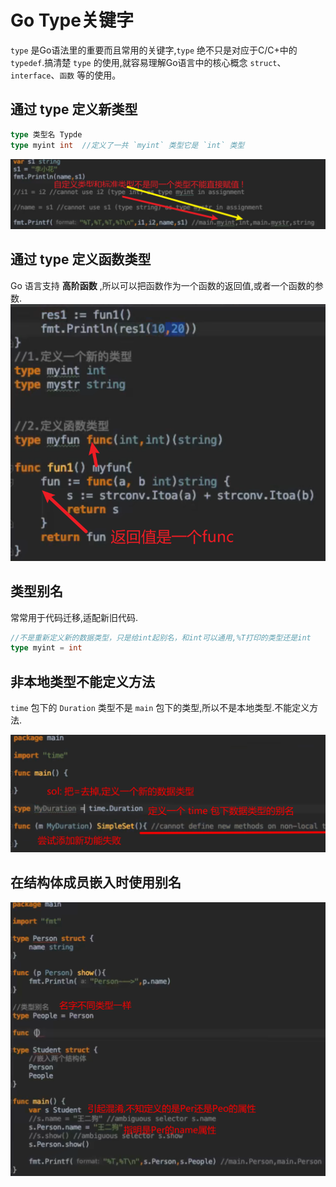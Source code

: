 # Go Type关键字
`type` 是Go语法里的重要而且常用的关键字,`type` 绝不只是对应于C/C+中的 `typedef`.搞清楚 `type` 的使用,就容易理解Go语言中的核心概念 `struct`、`interface`、`函数` 等的使用。

## 通过 type 定义新类型

```go
type 类型名 Typde
type myint int  //定义了一共 `myint` 类型它是 `int` 类型
```
![](img/type-2.png)  

## 通过 type 定义函数类型
Go 语言支持 **高阶函数** ,所以可以把函数作为一个函数的返回值,或者一个函数的参数.
![](img/type-1.png)  

## 类型别名
常常用于代码迁移,适配新旧代码.

```go
//不是重新定义新的数据类型，只是给int起别名，和int可以通用,%T打印的类型还是int
type myint = int 
```

## 非本地类型不能定义方法
`time` 包下的 `Duration` 类型不是 `main` 包下的类型,所以不是本地类型.不能定义方法.

![](img/type-3.png)  

## 在结构体成员嵌入时使用别名
![](img/type-4.png)  


